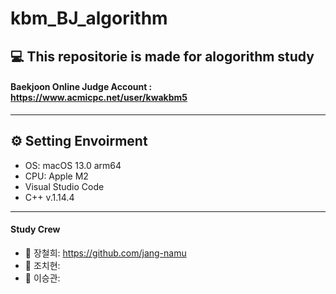 # kbm_BJ_algorithm
## 💻 This repositorie is made for alogorithm study
#### Baekjoon Online Judge Account : <https://www.acmicpc.net/user/kwakbm5>
---
## ⚙️ Setting Envoirment
- OS: macOS 13.0 arm64
- CPU: Apple M2
- Visual Studio Code
- C++ v.1.14.4
---
#### Study Crew
- 🥸 장철희: <https://github.com/jang-namu>
- 🤩 조치현: 
- 🤪 이승관: 
